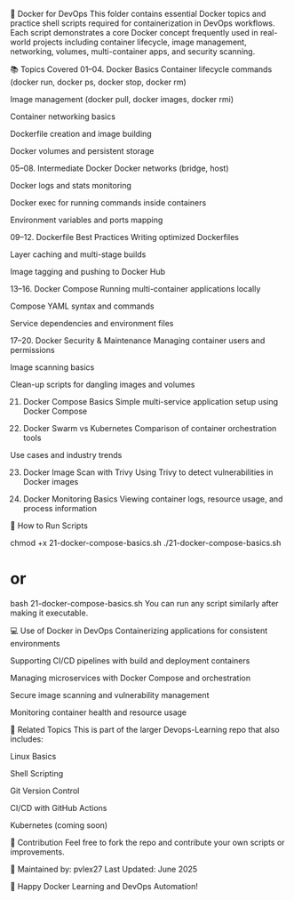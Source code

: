 🐳 Docker for DevOps
This folder contains essential Docker topics and practice shell scripts required for containerization in DevOps workflows. Each script demonstrates a core Docker concept frequently used in real-world projects including container lifecycle, image management, networking, volumes, multi-container apps, and security scanning.

📚 Topics Covered
01–04. Docker Basics
Container lifecycle commands (docker run, docker ps, docker stop, docker rm)

Image management (docker pull, docker images, docker rmi)

Container networking basics

Dockerfile creation and image building

Docker volumes and persistent storage

05–08. Intermediate Docker
Docker networks (bridge, host)

Docker logs and stats monitoring

Docker exec for running commands inside containers

Environment variables and ports mapping

09–12. Dockerfile Best Practices
Writing optimized Dockerfiles

Layer caching and multi-stage builds

Image tagging and pushing to Docker Hub

13–16. Docker Compose
Running multi-container applications locally

Compose YAML syntax and commands

Service dependencies and environment files

17–20. Docker Security & Maintenance
Managing container users and permissions

Image scanning basics

Clean-up scripts for dangling images and volumes

21. Docker Compose Basics
Simple multi-service application setup using Docker Compose

22. Docker Swarm vs Kubernetes
Comparison of container orchestration tools

Use cases and industry trends

23. Docker Image Scan with Trivy
Using Trivy to detect vulnerabilities in Docker images

24. Docker Monitoring Basics
Viewing container logs, resource usage, and process information

🧪 How to Run Scripts

chmod +x 21-docker-compose-basics.sh
./21-docker-compose-basics.sh

# or

bash 21-docker-compose-basics.sh
You can run any script similarly after making it executable.

💻 Use of Docker in DevOps
Containerizing applications for consistent environments

Supporting CI/CD pipelines with build and deployment containers

Managing microservices with Docker Compose and orchestration

Secure image scanning and vulnerability management

Monitoring container health and resource usage

🔗 Related Topics
This is part of the larger Devops-Learning repo that also includes:

Linux Basics

Shell Scripting

Git Version Control

CI/CD with GitHub Actions

Kubernetes (coming soon)

🤝 Contribution
Feel free to fork the repo and contribute your own scripts or improvements.

📌 Maintained by: pvlex27
Last Updated: June 2025

🚀 Happy Docker Learning and DevOps Automation!
